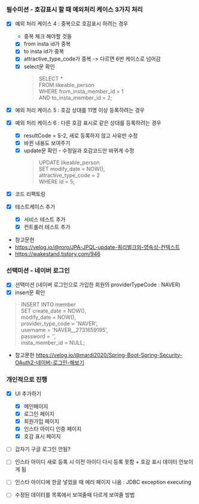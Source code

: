 ### 필수미션 - 호감표시 할 때 예외처리 케이스 3가지 처리

- [x] 예외 처리 케이스 4 : 중복으로 호감표시 하려는 경우
    - 중복 체크 해야할 것들
    - [x] from insta id가 중복
    - [x] to insta id가 중복
    - [x] attractive_type_code가 중복 -> 다르면 6번 케이스로 넘어감
    - [x] select문 확인 <br>
      > SELECT * <br>
      FROM likeable_person <br>
      WHERE from_insta_member_id = 1 <br>
      AND to_insta_member_id = 2;

- [x] 예외 처리 케이스 5 : 호감 상대를 11명 이상 등록하려는 경우

- [x] 예외 처리 케이스 6 : 다른 호감 표시로 같은 상대를 등록하려는 경우
    - [x] resultCode = S-2, 새로 등록하지 않고 사유만 수정
    - [x] 바뀐 내용도 보여주기
    - [x] update문 확인 - 수정일과 호감코드만 바뀌게 수정
      > UPDATE likeable_person <br>
      SET modify_date = NOW(), <br>
      attractive_type_code = 2 <br>
      WHERE id = 5;

- [x] 코드 리팩토링
- [x] 테스트케이스 추가
    - [x] 서비스 테스트 추가
    - [x] 컨트롤러 테스트 추가

- 참고문헌
- https://velog.io/@roro/JPA-JPQL-update-쿼리벌크와-영속성-컨텍스트
- https://wakestand.tistory.com/946

### 선택미션 - 네이버 로그인

- [x] 선택미션 (네이버 로그인으로 가입한 회원의 providerTypeCode : NAVER)
- [x] insert문 확인

> INSERT INTO member <br>
> SET create_date = NOW(), <br>
> modify_date = NOW(), <br>
> provider_type_code = 'NAVER', <br>
> username = 'NAVER__2731659195', <br>
> password = '', <br>
> insta_member_id = NULL;

- 참고문헌
  https://velog.io/@mardi2020/Spring-Boot-Spring-Security-OAuth2-네이버-로그인-해보기

### 개인적으로 진행

- [x] UI 추가하기
    - [x] 메인페이지
    - [x] 로그인 페이지
    - [x] 회원가입 페이지
    - [x] 인스타 아이디 인증 페이지
    - [x] 호감 표시 페이지

- [ ] 갑자기 구글 로그인 안됨?

- [ ] 인스타 아이디 새로 등록 시 이전 아이디 다시 등록 못함 + 호감 표시 데이터 안보이게 됨
- [ ] 인스타 아이디에 한글 넣었을 때 에러 페이지 나옴 : JDBC exception executing
- [ ] 수정된 데이터를 목록에서 보여줄때 다르게 보여줄 방법
